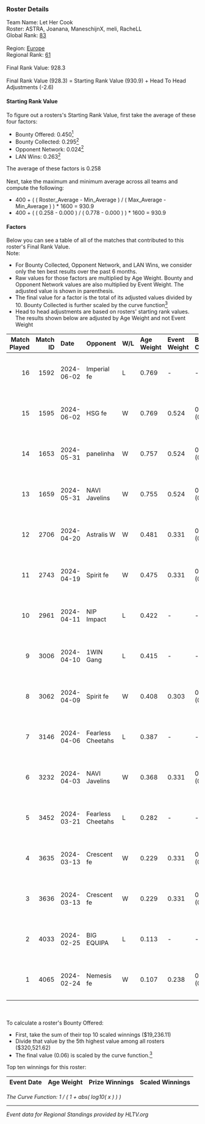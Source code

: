 ### Roster Details<br />
Team Name: Let Her Cook<br />
Roster: ASTRA, Joanana, ManeschijnX, meli, RacheLL<br />
Global Rank: [83](../standings_global.md)<br />
<br />
Region: [Europe]( ../standings_europe.md)<br />
Regional Rank: [61]( ../standings_europe.md)<br />
<br />
Final Rank Value:  928.3<br />
<br />
Final Rank Value (928.3) = Starting Rank Value (930.9) + Head To Head Adjustments (-2.6)<br />

#### Starting Rank Value<br />
To figure out a rosters's Starting Rank Value, first take the average of these four factors:<br />
- Bounty Offered: 0.450[<sup>1</sup>](#table2)
- Bounty Collected: 0.295[<sup>2</sup>](#table1)
- Opponent Network: 0.024[<sup>2</sup>](#table1)
- LAN Wins: 0.263[<sup>2</sup>](#table1)

The average of these factors is 0.258<br />
<br />
Next, take the maximum and minimum average across all teams and compute the following:<br />
- 400 + ( ( Roster_Average - Min_Average ) / ( Max_Average - Min_Average ) ) * 1600 = 930.9
- 400 + ( ( 0.258 - 0.000 ) / ( 0.778 - 0.000 ) ) * 1600 = 930.9


#### Factors<br />
Below you can see a table of all of the matches that contributed to this roster's Final Rank Value.<br />
Note:<br />

- For Bounty Collected, Opponent Network, and LAN Wins, we consider only the ten best results over the past 6 months.
- Raw values for those factors are multiplied by Age Weight. Bounty and Opponent Network values are also multiplied by Event Weight. The adjusted value is shown in parenthesis.
- The final value for a factor is the total of its adjusted values divided by 10. Bounty Collected is further scaled by the curve function[<sup>3</sup>](#curveFunction)
- Head to head adjustments are based on rosters' starting rank values. The results shown below are adjusted by Age Weight and not Event Weight
<span id="table1"></span><br />


| Match Played | Match ID | Date       | Opponent          | W/L | Age Weight | Event Weight | Bounty Collected | Opponent Network | LAN Wins  | H2H Adj. | Roster                                     |
| -: | -: | :- | :- | :- | :- | :- | :- | :- | :- | -: | :- |
|           16 |     1592 | 2024-06-02 | Imperial fe       | L   | 0.769      | -            | -                | -                | -         |    -8.15 | ASTRA, Joanana, ManeschijnX, meli, RacheLL |
|           15 |     1595 | 2024-06-02 | HSG fe            | W   | 0.769      | 0.524        | 0.031 (0.013)    | 0.066 (0.027)    | 1 (0.769) |     9.26 | ASTRA, Joanana, ManeschijnX, meli, RacheLL |
|           14 |     1653 | 2024-05-31 | panelinha         | W   | 0.757      | 0.524        | 0.032 (0.013)    | 0.146 (0.058)    | 1 (0.757) |    10.07 | ASTRA, Joanana, ManeschijnX, meli, RacheLL |
|           13 |     1659 | 2024-05-31 | NAVI Javelins     | W   | 0.755      | 0.524        | 0.026 (0.010)    | 0.179 (0.071)    | 1 (0.755) |    10.44 | ASTRA, Joanana, ManeschijnX, meli, RacheLL |
|           12 |     2706 | 2024-04-20 | Astralis W        | W   | 0.481      | 0.331        | 0.002 (0.000)    | 0.060 (0.010)    | 0 (0.000) |     3.16 | ASTRA, Joanana, ManeschijnX, meli, RacheLL |
|           11 |     2743 | 2024-04-19 | Spirit fe         | W   | 0.475      | 0.331        | 0.005 (0.001)    | 0.136 (0.021)    | 0 (0.000) |     2.89 | ASTRA, Joanana, ManeschijnX, meli, RacheLL |
|           10 |     2961 | 2024-04-11 | NIP Impact        | L   | 0.422      | -            | -                | -                | -         |    -9.80 | ASTRA, Joanana, kezziwow, meli, RacheLL    |
|            9 |     3006 | 2024-04-10 | 1WIN Gang         | L   | 0.415      | -            | -                | -                | -         |   -10.70 | ASTRA, Joanana, kezziwow, meli, RacheLL    |
|            8 |     3062 | 2024-04-09 | Spirit fe         | W   | 0.408      | 0.303        | 0.005 (0.001)    | 0.136 (0.017)    | 0 (0.000) |     2.42 | ASTRA, Joanana, kezziwow, meli, RacheLL    |
|            7 |     3146 | 2024-04-06 | Fearless Cheetahs | L   | 0.387      | -            | -                | -                | -         |    -9.59 | ASTRA, Joanana, kezziwow, meli, RacheLL    |
|            6 |     3232 | 2024-04-03 | NAVI Javelins     | W   | 0.368      | 0.331        | 0.026 (0.003)    | 0.179 (0.022)    | 0 (0.000) |     4.22 | ASTRA, Joanana, kezziwow, meli, RacheLL    |
|            5 |     3452 | 2024-03-21 | Fearless Cheetahs | L   | 0.282      | -            | -                | -                | -         |    -7.13 | Joanana, kezziwow, meli, RacheLL, suns1de  |
|            4 |     3635 | 2024-03-13 | Crescent fe       | W   | 0.229      | 0.331        | 0.004 (0.000)    | 0.074 (0.006)    | 0 (0.000) |     1.34 | Joanana, kezziwow, meli, RacheLL, suns1de  |
|            3 |     3636 | 2024-03-13 | Crescent fe       | W   | 0.229      | 0.331        | 0.004 (0.000)    | 0.074 (0.006)    | 0 (0.000) |     1.32 | Joanana, kezziwow, meli, RacheLL, suns1de  |
|            2 |     4033 | 2024-02-25 | BIG EQUIPA        | L   | 0.113      | -            | -                | -                | -         |    -2.54 | Joanana, kezziwow, meli, RacheLL, suns1de  |
|            1 |     4065 | 2024-02-24 | Nemesis fe        | W   | 0.107      | 0.238        | 0.000 (0.000)    | 0.000 (0.000)    | 0 (0.000) |     0.17 | Joanana, kezziwow, meli, RacheLL, suns1de  |

<br />
<span id="table2"></span><br />
To calculate a roster's Bounty Offered:<br />

- First, take the sum of their top 10 scaled winnings ($19,236.11)
- Divide that value by the 5th highest value among all rosters ($320,521.62)
- The final value (0.06) is scaled by the curve function.[<sup>3</sup>](#curveFunction)

Top ten winnings for this roster:<br />

| Event Date | Age Weight | Prize Winnings | Scaled Winnings |
| :- | -: | :- | :- |


<span id="curveFunction"></span>_The Curve Function: 1 / ( 1 + abs( log10( x ) ) )_<br />

---
_Event data for Regional Standings provided by HLTV.org_<br />
